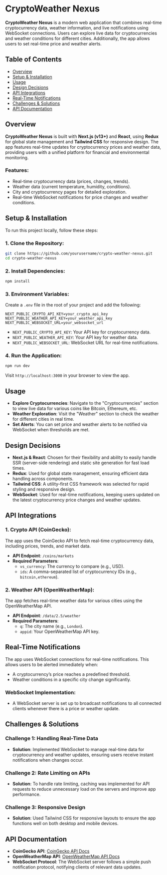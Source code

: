 # CryptoWeather Nexus

**CryptoWeather Nexus** is a modern web application that combines real-time cryptocurrency data, weather information, and live notifications using WebSocket connections. Users can explore live data for cryptocurrencies and weather conditions for different cities. Additionally, the app allows users to set real-time price and weather alerts.

## Table of Contents
- [Overview](#overview)
- [Setup & Installation](#setup--installation)
- [Usage](#usage)
- [Design Decisions](#design-decisions)
- [API Integrations](#api-integrations)
- [Real-Time Notifications](#real-time-notifications)
- [Challenges & Solutions](#challenges--solutions)
- [API Documentation](#api-documentation)
  

## Overview
**CryptoWeather Nexus** is built with **Next.js (v13+)** and **React**, using **Redux** for global state management and **Tailwind CSS** for responsive design. The app features real-time updates for cryptocurrency prices and weather data, providing users with a unified platform for financial and environmental monitoring.

### Features:
- Real-time cryptocurrency data (prices, changes, trends).
- Weather data (current temperature, humidity, conditions).
- City and cryptocurrency pages for detailed exploration.
- Real-time WebSocket notifications for price changes and weather conditions.

## Setup & Installation

To run this project locally, follow these steps:

### 1. Clone the Repository:
```bash
git clone https://github.com/yourusername/crypto-weather-nexus.git
cd crypto-weather-nexus
```

### 2. Install Dependencies:
```bash
npm install
```

### 3. Environment Variables:
Create a `.env` file in the root of your project and add the following:

```
NEXT_PUBLIC_CRYPTO_API_KEY=your_crypto_api_key
NEXT_PUBLIC_WEATHER_API_KEY=your_weather_api_key
NEXT_PUBLIC_WEBSOCKET_URL=your_websocket_url
```

- `NEXT_PUBLIC_CRYPTO_API_KEY`: Your API key for cryptocurrency data.
- `NEXT_PUBLIC_WEATHER_API_KEY`: Your API key for weather data.
- `NEXT_PUBLIC_WEBSOCKET_URL`: WebSocket URL for real-time notifications.

### 4. Run the Application:
```bash
npm run dev
```

Visit `http://localhost:3000` in your browser to view the app.

## Usage

- **Explore Cryptocurrencies**: Navigate to the "Cryptocurrencies" section to view live data for various coins like Bitcoin, Ethereum, etc.
- **Weather Exploration**: Visit the "Weather" section to check the weather for different cities in real time.
- **Set Alerts**: You can set price and weather alerts to be notified via WebSocket when thresholds are met.

## Design Decisions

- **Next.js & React**: Chosen for their flexibility and ability to easily handle SSR (server-side rendering) and static site generation for fast load times.
- **Redux**: Used for global state management, ensuring efficient data handling across components.
- **Tailwind CSS**: A utility-first CSS framework was selected for rapid styling and responsive design.
- **WebSocket**: Used for real-time notifications, keeping users updated on the latest cryptocurrency price changes and weather updates.

## API Integrations

### 1. **Crypto API (CoinGecko)**:
The app uses the CoinGecko API to fetch real-time cryptocurrency data, including prices, trends, and market data.

- **API Endpoint**: `/coins/markets`
- **Required Parameters**: 
    - `vs_currency`: The currency to compare (e.g., USD).
    - `ids`: A comma-separated list of cryptocurrency IDs (e.g., `bitcoin,ethereum`).

### 2. **Weather API (OpenWeatherMap)**:
The app fetches real-time weather data for various cities using the OpenWeatherMap API.

- **API Endpoint**: `/data/2.5/weather`
- **Required Parameters**: 
    - `q`: The city name (e.g., `London`).
    - `appid`: Your OpenWeatherMap API key.

## Real-Time Notifications

The app uses WebSocket connections for real-time notifications. This allows users to be alerted immediately when:
- A cryptocurrency’s price reaches a predefined threshold.
- Weather conditions in a specific city change significantly.

### WebSocket Implementation:
- A WebSocket server is set up to broadcast notifications to all connected clients whenever there is a price or weather update.

## Challenges & Solutions

### Challenge 1: **Handling Real-Time Data**
- **Solution**: Implemented WebSocket to manage real-time data for cryptocurrency and weather updates, ensuring users receive instant notifications when changes occur.

### Challenge 2: **Rate Limiting on APIs**
- **Solution**: To handle rate limiting, caching was implemented for API requests to reduce unnecessary load on the servers and improve app performance.

### Challenge 3: **Responsive Design**
- **Solution**: Used Tailwind CSS for responsive layouts to ensure the app functions well on both desktop and mobile devices.

## API Documentation

- **CoinGecko API**: [CoinGecko API Docs](https://www.coingecko.com/en/api)
- **OpenWeatherMap API**: [OpenWeatherMap API Docs](https://openweathermap.org/api)
- **WebSocket Protocol**: The WebSocket server follows a simple push notification protocol, notifying clients of relevant data updates.




